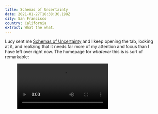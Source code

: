 ```yaml
---
title: Schemas of Uncertainty
date: 2021-01-27T16:38:36.198Z
city: San Francisco
country: California
extract: What the what.
---
```

Lucy sent me [Schemas of Uncertainty](http://schemasofuncertainty.com/) and I keep opening the tab, looking at it, and realizing that it needs far more of my attention and focus than I have left over right now. The homepage for _whatever_ this is is sort of remarkable:

<figure>
<video src="/uploads/uncertainty.mp4">

![An animation of the Schemas of Uncertainty website](/uploads/uncertainty.mp4)

As much as I like the design of this thing, I must say the writing makes my eye twitch: 

> Schemas of uncertainty as a proposition suggests a space of indeterminacy; a set of possible frameworks that allow the unintelligible to flow through them. Perhaps an introduction is all too fixing—enacting a form of pre-emption of what is to come. Therefore, as a reader, you can treat this text as an invitation to move with us through some of the many possible links the contributions generate when read in relation to one another. 

This is reminds me of [Guy Debord](https://www.robinrendle.com/notes/who-the-fuck-is-guy-debord). Ugh.